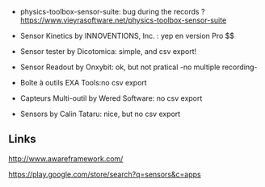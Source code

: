 


- physics-toolbox-sensor-suite:  bug during the records ?
https://www.vieyrasoftware.net/physics-toolbox-sensor-suite

- Sensor Kinetics by INNOVENTIONS, Inc. :  yep en version Pro $$ 
- Sensor tester by Dicotomica:  simple, and csv export! 
- Sensor Readout by Onxybit: ok, but not pratical -no multiple recording-
- Boîte à outils EXA Tools:no csv export
- Capteurs Multi-outil by Wered Software: no csv export
- Sensors by Calin Tataru: nice, but no csv export


## Links
http://www.awareframework.com/

https://play.google.com/store/search?q=sensors&c=apps